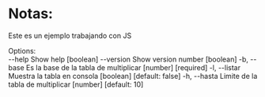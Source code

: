 # Notas:
Este es un ejemplo trabajando con JS

Options:                                            
      --help     Show help                 [boolean]
      --version  Show version number       [boolean]
  -b, --base     Es la base de la tabla de
                 multiplicar     [number] [required]
  -l, --listar   Muestra la tabla en consola
                          [boolean] [default: false]
  -h, --hasta    Limite de la tabla de multiplicar
                              [number] [default: 10]